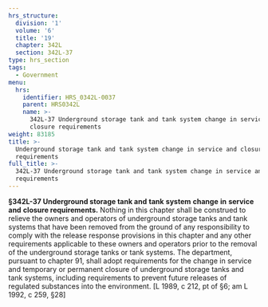 ```yaml
---
hrs_structure:
  division: '1'
  volume: '6'
  title: '19'
  chapter: 342L
  section: 342L-37
type: hrs_section
tags:
  - Government
menu:
  hrs:
    identifier: HRS_0342L-0037
    parent: HRS0342L
    name: >-
      342L-37 Underground storage tank and tank system change in service and
      closure requirements
weight: 83185
title: >-
  Underground storage tank and tank system change in service and closure
  requirements
full_title: >-
  342L-37 Underground storage tank and tank system change in service and closure
  requirements
---
```

**§342L-37 Underground storage tank and** **tank** **system** **change** **in** **service** **and** **closure requirements.** Nothing in this chapter shall be construed to relieve the owners and operators of underground storage tanks and tank systems that have been removed from the ground of any responsibility to comply with the release response provisions in this chapter and any other requirements applicable to these owners and operators prior to the removal of the underground storage tanks or tank systems. The department, pursuant to chapter 91, shall adopt requirements for the change in service and temporary or permanent closure of underground storage tanks and tank systems, including requirements to prevent future releases of regulated substances into the environment. [L 1989, c 212, pt of §6; am L 1992, c 259, §28]